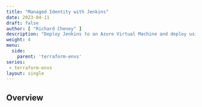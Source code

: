 ```yaml
---
title: "Managed Identity with Jenkins"
date: 2023-04-11
draft: false
author: [ "Richard Cheney" ]
description: "Deploy Jenkins to an Azure Virtual Machine and deploy using the VM's system assigned managed identity."
weight: 4
menu:
  side:
    parent: 'terraform-envs'
series:
 - terraform-envs
layout: single
---
```


## Overview